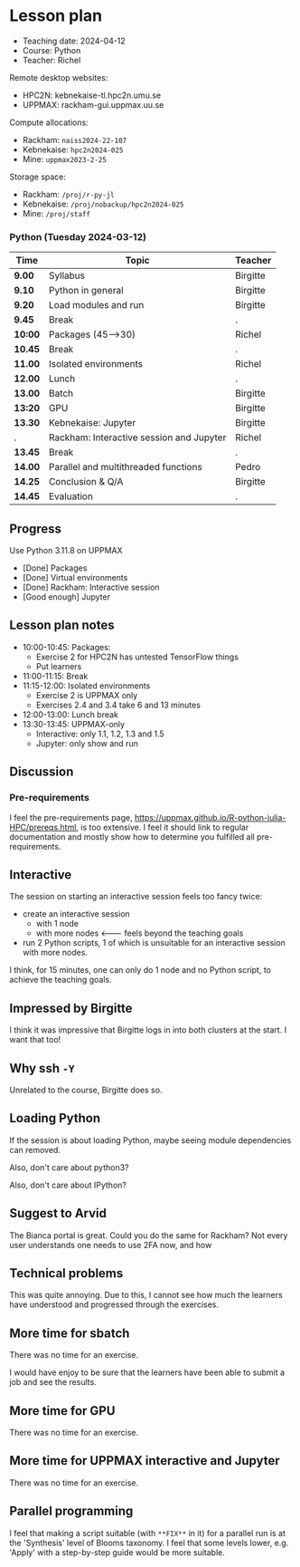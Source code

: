 # Lesson plan

 * Teaching date: 2024-04-12
 * Course: Python
 * Teacher: Richel

Remote desktop websites:

- HPC2N: kebnekaise-tl.hpc2n.umu.se
- UPPMAX: rackham-gui.uppmax.uu.se

Compute allocations:

- Rackham: `naiss2024-22-107`
- Kebnekaise: `hpc2n2024-025`
- Mine: `uppmax2023-2-25`

Storage space:

- Rackham: `/proj/r-py-jl`
- Kebnekaise: `/proj/nobackup/hpc2n2024-025`
- Mine: `/proj/staff`

### Python (Tuesday 2024-03-12)

Time     |Topic                      |Teacher
---------|---------------------------|-------
**9.00** |Syllabus                   |Birgitte
**9.10** |Python in general          |Birgitte
**9.20** |Load modules and run       |Birgitte
**9.45** |Break                      |.
**10:00**|Packages  (45-->30)        |Richel
**10.45**|Break                      |.
**11.00**|Isolated environments      |Richel
**12.00**|Lunch                      |.
**13.00**|Batch                      |Birgitte
**13:20**|GPU                        |Birgitte
**13.30**|Kebnekaise: Jupyter        |Birgitte
.        |Rackham:  Interactive session and Jupyter|Richel
**13.45**|Break                      |.
**14.00**|Parallel and multithreaded functions|Pedro
**14.25**|Conclusion & Q/A           |Birgitte
**14.45**|Evaluation                 |.

## Progress

Use Python 3.11.8 on UPPMAX

 * [Done] Packages
 * [Done] Virtual environments
 * [Done] Rackham:  Interactive session
 * [Good enough] Jupyter


## Lesson plan notes

- 10:00-10:45: Packages:
  - Exercise 2 for HPC2N has untested TensorFlow things
  - Put learners
- 11:00-11:15: Break
- 11:15-12:00: Isolated environments
  - Exercise 2 is UPPMAX only
  - Exercises 2.4 and 3.4 take 6 and 13 minutes
- 12:00-13:00: Lunch break
- 13:30-13:45: UPPMAX-only
  - Interactive: only 1.1, 1.2, 1.3 and 1.5
  - Jupyter: only show and run





























## Discussion

### Pre-requirements

I feel the pre-requirements page, https://uppmax.github.io/R-python-julia-HPC/prereqs.html, is too extensive.
I feel it should link to regular documentation and mostly show
how to determine you fulfilled all pre-requirements.

## Interactive

The session on starting an interactive session feels too fancy twice:
- create an interactive session
  - with 1 node
  - with more nodes <--- feels beyond the teaching goals
- run 2 Python scripts, 1 of which is unsuitable for an interactive session
  with more nodes.

I think, for 15 minutes, one can only do 1 node and no Python script,
to achieve the teaching goals.

## Impressed by Birgitte

I think it was impressive that Birgitte logs in into both clusters at the start.
I want that too!

## Why ssh `-Y`

Unrelated to the course, Birgitte does so.

## Loading Python

If the session is about loading Python,
maybe seeing module dependencies can removed.

Also, don't care about python3?

Also, don't care about IPython?

## Suggest to Arvid

The Bianca portal is great. Could you do the same for Rackham?
Not every user understands one needs to use 2FA now, and how

## Technical problems

This was quite annoying. Due to this, I cannot see how much the
learners have understood and progressed through the exercises.

## More time for sbatch

There was no time for an exercise.

I would have enjoy to be sure that the learners have been able
to submit a job and see the results.

## More time for GPU

There was no time for an exercise.

## More time for UPPMAX interactive and Jupyter

There was no time for an exercise.

## Parallel programming

I feel that making a script suitable (with `**FIX**` in it)
for a parallel run is at the 'Synthesis' level of Blooms taxonomy.
I feel that some levels lower, e.g. 'Apply' with a step-by-step
guide would be more suitable.
